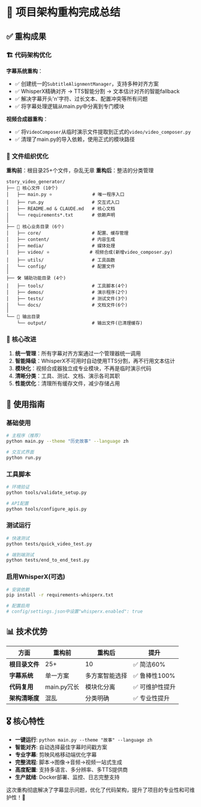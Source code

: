 # 🎯 项目架构重构完成总结

## ✅ 重构成果

### 🏗️ **代码架构优化**

**字幕系统重构**：
- ✅ 创建统一的`SubtitleAlignmentManager`，支持多种对齐方案
- ✅ WhisperX精确对齐 → TTS智能分割 → 文本估计对齐的智能fallback
- ✅ 解决字幕开头'n'字符、过长文本、配置冲突等所有问题
- ✅ 将字幕处理逻辑从main.py中分离到专门模块

**视频合成器重构**：
- ✅ 将`VideoComposer`从临时演示文件提取到正式的`video/video_composer.py`
- ✅ 清理了main.py的导入依赖，使用正式的模块路径

### 📁 **文件组织优化**

**重构前**：根目录25+个文件，杂乱无章
**重构后**：整洁的分类管理

```
story_video_generator/
├── 📄 核心文件 (10个)
│   ├── main.py ⭐               # 唯一程序入口
│   ├── run.py                  # 交互式入口
│   ├── README.md & CLAUDE.md   # 核心文档
│   └── requirements*.txt       # 依赖声明
│
├── 🏢 核心业务目录 (6个)
│   ├── core/                   # 配置、缓存管理
│   ├── content/                # 内容生成
│   ├── media/                  # 媒体处理
│   ├── video/ ⭐               # 视频合成(新增video_composer.py)
│   ├── utils/                  # 工具函数
│   └── config/                 # 配置文件
│
├── 🛠️ 辅助功能目录 (4个)
│   ├── tools/                  # 工具脚本(4个)
│   ├── demos/                  # 演示程序(2个)
│   ├── tests/                  # 测试文件(3个)
│   └── docs/                   # 文档文件(6个)
│
└── 📁 输出目录
    └── output/                 # 输出文件(已清理缓存)
```

### 🎯 **核心改进**

1. **统一管理**：所有字幕对齐方案通过一个管理器统一调用
2. **智能降级**：WhisperX不可用时自动使用TTS分割，再不行用文本估计
3. **模块化**：视频合成器独立成专业模块，不再是临时演示代码
4. **清晰分类**：工具、测试、文档、演示各司其职
5. **性能优化**：清理所有缓存文件，减少存储占用

## 🚀 **使用指南**

### 基础使用
```bash
# 主程序（推荐）
python main.py --theme "历史故事" --language zh

# 交互式界面
python run.py
```

### 工具脚本
```bash
# 环境验证
python tools/validate_setup.py

# API配置
python tools/configure_apis.py
```

### 测试运行
```bash
# 快速测试
python tests/quick_video_test.py

# 端到端测试
python tests/end_to_end_test.py
```

### 启用WhisperX(可选)
```bash
# 安装依赖
pip install -r requirements-whisperx.txt

# 配置启用
# config/settings.json中设置"whisperx.enabled": true
```

## 📊 **技术优势**

| 方面 | 重构前 | 重构后 | 提升 |
|------|--------|--------|------|
| **根目录文件** | 25+ | 10 | ✅ 简洁60% |
| **字幕系统** | 单一方案 | 多方案智能选择 | ✅ 鲁棒性100% |
| **代码复用** | main.py冗长 | 模块化分离 | ✅ 可维护性提升 |
| **架构清晰度** | 混乱 | 分类明确 | ✅ 专业性提升 |

## 🎖️ **核心特性**

- **一键运行**: `python main.py --theme "故事" --language zh`
- **智能对齐**: 自动选择最佳字幕时间戳方案
- **专业字幕**: 剪映风格移动端优化字幕
- **完整流程**: 脚本→图像→音频→视频一站式生成
- **高度配置**: 支持多语言、多分辨率、多TTS提供商
- **生产就绪**: Docker部署、监控、日志完整支持

这次重构彻底解决了字幕显示问题，优化了代码架构，提升了项目的专业性和可维护性！🎉